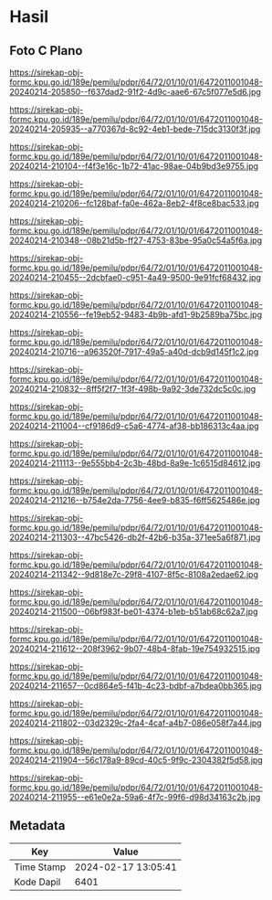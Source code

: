 # Hasil

## Foto C Plano

https://sirekap-obj-formc.kpu.go.id/189e/pemilu/pdpr/64/72/01/10/01/6472011001048-20240214-205850--f637dad2-91f2-4d9c-aae6-67c5f077e5d6.jpg

https://sirekap-obj-formc.kpu.go.id/189e/pemilu/pdpr/64/72/01/10/01/6472011001048-20240214-205935--a770367d-8c92-4eb1-bede-715dc3130f3f.jpg

https://sirekap-obj-formc.kpu.go.id/189e/pemilu/pdpr/64/72/01/10/01/6472011001048-20240214-210104--f4f3e16c-1b72-41ac-98ae-04b9bd3e9755.jpg

https://sirekap-obj-formc.kpu.go.id/189e/pemilu/pdpr/64/72/01/10/01/6472011001048-20240214-210206--fc128baf-fa0e-462a-8eb2-4f8ce8bac533.jpg

https://sirekap-obj-formc.kpu.go.id/189e/pemilu/pdpr/64/72/01/10/01/6472011001048-20240214-210348--08b21d5b-ff27-4753-83be-95a0c54a5f6a.jpg

https://sirekap-obj-formc.kpu.go.id/189e/pemilu/pdpr/64/72/01/10/01/6472011001048-20240214-210455--2dcbfae0-c951-4a49-9500-9e91fcf68432.jpg

https://sirekap-obj-formc.kpu.go.id/189e/pemilu/pdpr/64/72/01/10/01/6472011001048-20240214-210556--fe19eb52-9483-4b9b-afd1-9b2589ba75bc.jpg

https://sirekap-obj-formc.kpu.go.id/189e/pemilu/pdpr/64/72/01/10/01/6472011001048-20240214-210716--a963520f-7917-49a5-a40d-dcb9d145f1c2.jpg

https://sirekap-obj-formc.kpu.go.id/189e/pemilu/pdpr/64/72/01/10/01/6472011001048-20240214-210832--8ff5f2f7-1f3f-498b-9a92-3de732dc5c0c.jpg

https://sirekap-obj-formc.kpu.go.id/189e/pemilu/pdpr/64/72/01/10/01/6472011001048-20240214-211004--cf9186d9-c5a6-4774-af38-bb186313c4aa.jpg

https://sirekap-obj-formc.kpu.go.id/189e/pemilu/pdpr/64/72/01/10/01/6472011001048-20240214-211113--9e555bb4-2c3b-48bd-8a9e-1c6515d84612.jpg

https://sirekap-obj-formc.kpu.go.id/189e/pemilu/pdpr/64/72/01/10/01/6472011001048-20240214-211216--b754e2da-7756-4ee9-b835-f6ff5625486e.jpg

https://sirekap-obj-formc.kpu.go.id/189e/pemilu/pdpr/64/72/01/10/01/6472011001048-20240214-211303--47bc5426-db2f-42b6-b35a-371ee5a6f871.jpg

https://sirekap-obj-formc.kpu.go.id/189e/pemilu/pdpr/64/72/01/10/01/6472011001048-20240214-211342--9d818e7c-29f8-4107-8f5c-8108a2edae62.jpg

https://sirekap-obj-formc.kpu.go.id/189e/pemilu/pdpr/64/72/01/10/01/6472011001048-20240214-211500--06bf983f-be01-4374-b1eb-b51ab68c62a7.jpg

https://sirekap-obj-formc.kpu.go.id/189e/pemilu/pdpr/64/72/01/10/01/6472011001048-20240214-211612--208f3962-9b07-48b4-8fab-19e754932515.jpg

https://sirekap-obj-formc.kpu.go.id/189e/pemilu/pdpr/64/72/01/10/01/6472011001048-20240214-211657--0cd864e5-f41b-4c23-bdbf-a7bdea0bb365.jpg

https://sirekap-obj-formc.kpu.go.id/189e/pemilu/pdpr/64/72/01/10/01/6472011001048-20240214-211802--03d2329c-2fa4-4caf-a4b7-086e058f7a44.jpg

https://sirekap-obj-formc.kpu.go.id/189e/pemilu/pdpr/64/72/01/10/01/6472011001048-20240214-211904--56c178a9-89cd-40c5-9f9c-2304382f5d58.jpg

https://sirekap-obj-formc.kpu.go.id/189e/pemilu/pdpr/64/72/01/10/01/6472011001048-20240214-211955--e61e0e2a-59a6-4f7c-99f6-d98d34163c2b.jpg


## Metadata

| Key        | Value               |
| ---------- | ------------------- |
| Time Stamp | 2024-02-17 13:05:41 |
| Kode Dapil | 6401                |



